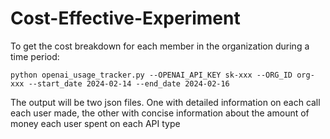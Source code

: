 # Cost-Effective-Experiment

To get the cost breakdown for each member in the organization during a time period: 

``python openai_usage_tracker.py --OPENAI_API_KEY sk-xxx --ORG_ID org-xxx --start_date 2024-02-14 --end_date 2024-02-16``

The output will be two json files. One with detailed information on each call each user made, the other with concise information about the amount of money each user spent on each API type
